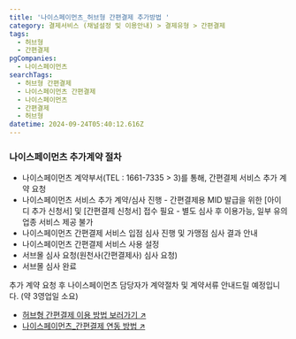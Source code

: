 ```yaml
---
title: '나이스페이먼츠_허브형 간편결제 추가방법 '
category: 결제서비스 (채널설정 및 이용안내) > 결제유형 > 간편결제
tags:
  - 허브형
  - 간편결제
pgCompanies:
  - 나이스페이먼츠
searchTags:
  - 허브형 간편결제
  - 나이스페이먼츠 간편결제
  - 나이스페이먼츠
  - 간편결제
  - 허브형
datetime: 2024-09-24T05:40:12.616Z
---
```


<Callout content="나이스페이먼츠에 이미 가입되어 있으신 경우, 
나이스페이먼츠측에 간편결제 추가계약 절차가 필요 합니다!" />

### 나이스페이먼츠 추가계약 절차

- 나이스페이먼츠 계약부서(TEL : 1661-7335 > 3)를 통해, 간편결제 서비스 추가 계약 요청
- 나이스페이먼츠 서비스 추가 계약/심사 진행
  \- 간편결제용 MID 발급을 위한 \[아이디 추가 신청서] 및 \[간편결제 신청서] 접수 필요
  \- 별도 심사 후 이용가능, 일부 유의업종 서비스 제공 불가
- 나이스페이먼츠 간편결제 서비스 입점 심사 진행 및 가맹점 심사 결과 안내
- 나이스페이먼츠 간편결제 서비스 사용 설정
- 서브몰 심사 요청(원천사(간편결제사) 심사 요청)
- 서브몰 심사 완료

추가 계약 요청 후 나이스페이먼츠 담당자가 계약절차 및 계약서류 안내드릴 예정입니다. (약 3영업일 소요)

- [허브형 간편결제 이용 방법 보러가기 ↗](https://help-center-portone.vercel.app/content/hub-service-fee)
- [나이스페이먼츠\_간편결제 연동 방법 ↗](https://help.portone.io/content/nice-easypay-hub-fee)

<Callout title="참고사항" content="나이스페이먼츠는 일반결제와 허브형 간편결제용 MID가 별도 발급되므로, 추가 설정하시어 pg파라미터에 MID를 지정하여 요청하도록 구현 부탁 드립니다." />
